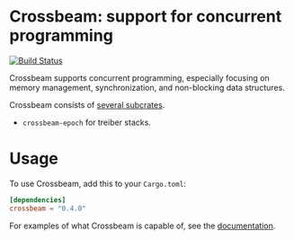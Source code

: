 # Crossbeam: support for concurrent programming

[![Build Status](https://travis-ci.org/crossbeam-rs/crossbeam.svg?branch=master)](https://travis-ci.org/crossbeam-rs/crossbeam)

Crossbeam supports concurrent programming, especially focusing on memory
management, synchronization, and non-blocking data structures.

Crossbeam consists of [several subcrates](https://github.com/crossbeam-rs).

 - `crossbeam-epoch` for treiber stacks.


# Usage

To use Crossbeam, add this to your `Cargo.toml`:

```toml
[dependencies]
crossbeam = "0.4.0"
```

For examples of what Crossbeam is capable of, see the [documentation][docs].

[docs]: https://docs.rs/crossbeam/

